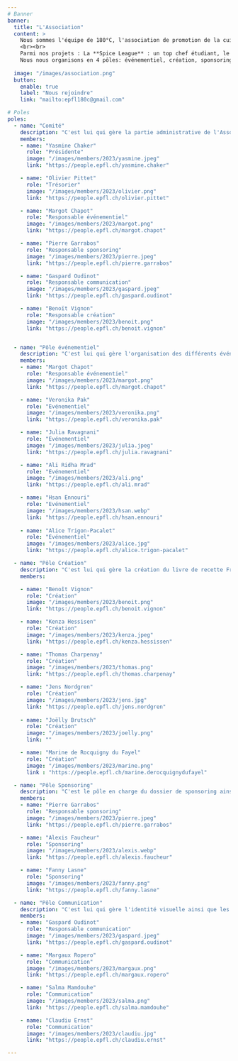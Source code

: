 ```yaml
---
# Banner
banner:
  title: "L'Association"
  content: >
    Nous sommes l'équipe de 180°C, l'association de promotion de la cuisine à l'UNIL et l'EPFL ! Nous avons pour mission de partager notre passion de la cuisine et la rendre simple, accessible et durable pour les étudiant.e.s.
    <br><br>
    Parmi nos projets : La **Spice League** : un top chef étudiant, le deuxième volume du livre de cuisine étudiante nommé **Fringale**, et le **Crieur**, notre carnet virtuel d'adresses étudiantes à Lausanne. <br><br>
    Nous nous organisons en 4 pôles: événementiel, création, sponsoring et communication. Plus d'informations sur chacun ci-dessous. Tu trouveras également <a href="https://drive.google.com/drive/folders/1LDxSLxTfI73BrOuSdPGvZBFT5lAK-W7E?usp=share_link" target="_blank">ici</a> notre AG, statuts ainsi que la charte de l'association !
  
  image: "/images/association.png"
  button:
    enable: true
    label: "Nous rejoindre"
    link: "mailto:epfl180c@gmail.com"

# Poles
poles:
  - name: "Comité"
    description: "C'est lui qui gère la partie administrative de l'Association."
    members:
    - name: "Yasmine Chaker"
      role: "Présidente"
      image: "/images/members/2023/yasmine.jpeg"
      link: "https://people.epfl.ch/yasmine.chaker"

    - name: "Olivier Pittet"
      role: "Trésorier"
      image: "/images/members/2023/olivier.png"
      link: "https://people.epfl.ch/olivier.pittet"

    - name: "Margot Chapot"
      role: "Responsable événementiel"
      image: "/images/members/2023/margot.png"
      link: "https://people.epfl.ch/margot.chapot"

    - name: "Pierre Garrabos"
      role: "Responsable sponsoring"
      image: "/images/members/2023/pierre.jpeg"
      link: "https://people.epfl.ch/pierre.garrabos"

    - name: "Gaspard Oudinot"
      role: "Responsable communication"
      image: "/images/members/2023/gaspard.jpeg"
      link: "https://people.epfl.ch/gaspard.oudinot"

    - name: "Benoït Vignon"
      role: "Responsable création"
      image: "/images/members/2023/benoit.png"
      link: "https://people.epfl.ch/benoit.vignon"


  - name: "Pôle événementiel"
    description: "C'est lui qui gère l'organisation des différents événements de 180°C ainsi que la partie catering de l'Association."
    members:
    - name: "Margot Chapot"
      role: "Responsable événementiel"
      image: "/images/members/2023/margot.png"
      link: "https://people.epfl.ch/margot.chapot"

    - name: "Veronika Pak"
      role: "Evénementiel"
      image: "/images/members/2023/veronika.png"
      link: "https://people.epfl.ch/veronika.pak"

    - name: "Julia Ravagnani"
      role: "Evénementiel"
      image: "/images/members/2023/julia.jpeg"
      link: "https://people.epfl.ch/julia.ravagnani"

    - name: "Ali Ridha Mrad"
      role: "Evénementiel"
      image: "/images/members/2023/ali.png"
      link: "https://people.epfl.ch/ali.mrad"

    - name: "Hsan Ennouri"
      role: "Evénementiel"
      image: "/images/members/2023/hsan.webp"
      link: "https://people.epfl.ch/hsan.ennouri"
    
    - name: "Alice Trigon-Pacalet"
      role: "Evénementiel"
      image: "/images/members/2023/alice.jpg"
      link: "https://people.epfl.ch/alice.trigon-pacalet"

  - name: "Pôle Création"
    description: "C'est lui qui gère la création du livre de recette Fringale ainsi que du guide étudiant Le Crieur."
    members:

    - name: "Benoît Vignon"
      role: "Création"
      image: "/images/members/2023/benoit.png"
      link: "https://people.epfl.ch/benoit.vignon"

    - name: "Kenza Hessisen"
      role: "Création"
      image: "/images/members/2023/kenza.jpeg"
      link: "https://people.epfl.ch/kenza.hessissen"

    - name: "Thomas Charpenay"
      role: "Création"
      image: "/images/members/2023/thomas.png"
      link: "https://people.epfl.ch/thomas.charpenay"

    - name: "Jens Nordgren"
      role: "Création"
      image: "/images/members/2023/jens.jpg"
      link: "https://people.epfl.ch/jens.nordgren"
    
    - name: "Joëlly Brutsch"
      role: "Création"
      image: "/images/members/2023/joelly.png"
      link: ""

    - name: "Marine de Rocquigny du Fayel"
      role: "Création"
      image: "/images/members/2023/marine.png"
      link : "https://people.epfl.ch/marine.derocquignydufayel"

  - name: "Pôle Sponsoring"
    description: "C'est le pôle en charge du dossier de sponsoring ainsi que des relations avec les différents sponsors et partenaires."
    members:
    - name: "Pierre Garrabos"
      role: "Responsable sponsoring"
      image: "/images/members/2023/pierre.jpeg"
      link: "https://people.epfl.ch/pierre.garrabos"

    - name: "Alexis Faucheur"
      role: "Sponsoring"
      image: "/images/members/2023/alexis.webp"
      link: "https://people.epfl.ch/alexis.faucheur"

    - name: "Fanny Lasne"
      role: "Sponsoring"
      image: "/images/members/2023/fanny.png"
      link: "https://people.epfl.ch/fanny.lasne"

  - name: "Pôle Communication"
    description: "C'est lui qui gère l'identité visuelle ainsi que les réseaux sociaux de 180°C."
    members:
    - name: "Gaspard Oudinot"
      role: "Responsable communication"
      image: "/images/members/2023/gaspard.jpeg"
      link: "https://people.epfl.ch/gaspard.oudinot"

    - name: "Margaux Ropero"
      role: "Communication"
      image: "/images/members/2023/margaux.png"
      link: "https://people.epfl.ch/margaux.ropero"

    - name: "Salma Mamdouhe"
      role: "Communication"
      image: "/images/members/2023/salma.png"
      link: "https://people.epfl.ch/salma.mamdouhe"

    - name: "Claudiu Ernst"
      role: "Communication"
      image: "/images/members/2023/claudiu.jpg"
      link: "https://people.epfl.ch/claudiu.ernst"

---
```

